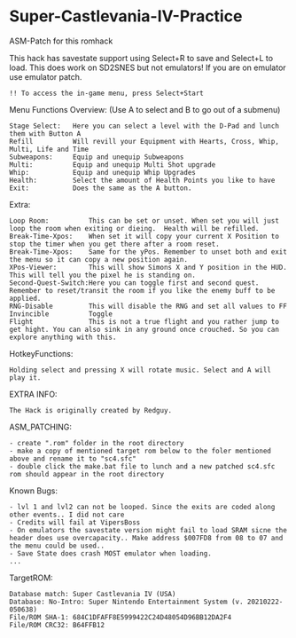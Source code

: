 # Super-Castlevania-IV-Practice
 ASM-Patch for this romhack
		
This hack has savestate support using Select+R to save and Select+L to load. This does work on SD2SNES but not emulators! If you are on emulator use emulator patch.	

	!! To access the in-game menu, press Select+Start	
	
Menu Functions Overview: (Use A to select and B to go out of a submenu)

 	Stage Select: 	Here you can select a level with the D-Pad and lunch them with Button A
	Refill			Will revill your Equipment with Hearts, Cross, Whip, Multi, Life and Time
	Subweapons: 	Equip and unequip Subweapons 
	Multi:			Equip and unequip Multi Shot upgrade
	Whip:			Equip and unequip Whip Upgrades
	Health:			Select the amount of Health Points you like to have 
	Exit: 			Does the same as the A button. 


Extra:	

	Loop Room:			This can be set or unset. When set you will just loop the room when exiting or dieing.  Health will be refilled.									
	Break-Time-Xpos:	When set it will copy your current X Position to stop the timer when you get there after a room reset.		
	Break-Time-Xpos:	Same for the yPos. Remember to unset both and exit the menu so it can copy a new position again.
	XPos-Viewer:		This will show Simons X and Y position in the HUD. This will tell you the pixel he is standing on.
	Second-Quest-Switch:Here you can toggle first and second quest. Remember to reset/transit the room if you like the enemy buff to be applied.	
	RNG-Disable			This will disable the RNG and set all values to FF
	Invincible			Toggle 
	Flight				This is not a true flight and you rather jump to get hight. You can also sink in any ground once crouched. So you can explore anything with this. 

HotkeyFunctions:

 	Holding select and pressing X will rotate music. Select and A will play it.


EXTRA INFO:

	The Hack is originally created by Redguy.
	
ASM_PATCHING:

 	- create ".rom" folder in the root directory
	- make a copy of mentioned target rom below to the foler mentioned above and rename it to "sc4.sfc" 
	- double click the make.bat file to lunch and a new patched sc4.sfc rom should appear in the root directory 
	
Known Bugs:

 	- lvl 1 and lvl2 can not be looped. Since the exits are coded along other events.. I did not care
	- Credits will fail at VipersBoss
	- On emulators the savestate version might fail to load SRAM sicne the header does use overcapacity.. Make address $007FD8 from 08 to 07 and the menu could be used..
	- Save State does crash MOST emulator when loading. 
	...

TargetROM:

	Database match: Super Castlevania IV (USA)
	Database: No-Intro: Super Nintendo Entertainment System (v. 20210222-050638)
	File/ROM SHA-1: 684C1DFAFF8E5999422C24D48054D96BB12DA2F4
	File/ROM CRC32: B64FFB12
